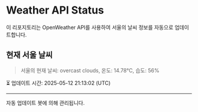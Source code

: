 
# Weather API Status

이 리포지토리는 OpenWeather API를 사용하여 서울의 날씨 정보를 자동으로 업데이트합니다.

## 현재 서울 날씨
> 서울의 현재 날씨: overcast clouds, 온도: 14.78°C, 습도: 56%

⏳ 업데이트 시간: 2025-05-12 21:13:02 (UTC)

---
자동 업데이트 봇에 의해 관리됩니다.
